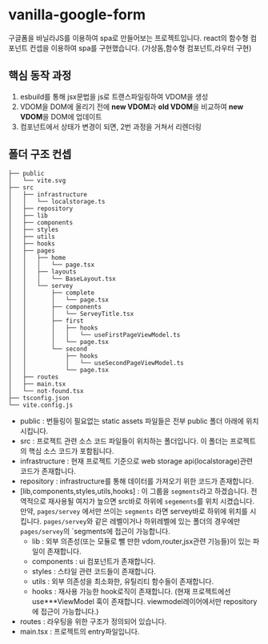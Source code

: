 # vanilla-google-form
구글폼을 바닐라JS를 이용하여 spa로 만들어보는 프로젝트입니다.
react의 함수형 컴포넌트 컨셉을 이용하여 spa를 구현했습니다. (가상돔,함수형 컴포넌트,라우터 구현)

## 핵심 동작 과정
1. esbuild를 통해 jsx문법을 js로 트랜스파일링하여 VDOM을 생성
2. VDOM을 DOM에 올리기 전에 **new VDOM**과 **old VDOM**을 비교하여 **new VDOM**을 DOM에 업데이트
3. 컴포넌트에서 상태가 변경이 되면, 2번 과정을 거쳐서 리렌더링

## 폴더 구조 컨셉

```
├── public
│   └── vite.svg
├── src
│   ├── infrastructure
│   │   └── localstorage.ts
│   ├── repository
│   ├── lib
│   ├── components
│   ├── styles
│   ├── utils
│   ├── hooks
│   ├── pages
│   │   ├── home
│   │   │   └── page.tsx
│   │   ├── layouts
│   │   │   └── BaseLayout.tsx
│   │   └── servey
│   │       ├── complete
│   │       │   └── page.tsx
│   │       ├── components
│   │       │   └── ServeyTitle.tsx
│   │       ├── first
│   │       │   ├── hooks
│   │       │   │   └── useFirstPageViewModel.ts
│   │       │   └── page.tsx
│   │       └── second
│   │           ├── hooks
│   │           │   └── useSecondPageViewModel.ts
│   │           └── page.tsx
│   ├── routes
│   ├── main.tsx
│   └── not-found.tsx
├── tsconfig.json
└── vite.config.js
```
    
- public : 번들링이 필요없는 static assets 파일들은 전부 public 폴더 아래에 위치시킵니다.
- src : 프로젝트 관련 소스 코드 파일들이 위치하는 폴더입니다. 이 폴더는 프로젝트의 핵심 소스 코드가 포함됩니다.
- infrastructure : 현재 프로젝트 기준으로 web storage api(localstorage)관련 코드가 존재합니다.
- repository : infrastructure를 통해 데이터를 가져오기 위한 코드가 존재합니다.
- [lib,components,styles,utils,hooks] : 이 그룹을 `segments`라고 하겠습니다. 전역적으로 재사용될 여지가 높으면 src바로 하위에 `segements`를 위치 시켰습니다. 만약, `pages/servey` 에서만 쓰이는 `segments` 라면 servey바로 하위에 위치를 시킵니다. `pages/servey`와 같은 레벨이거나 하위레벨에 있는 폴더의 경우에만 `pages/servey`의 `segments에 접근이 가능합니다.
  - lib : 외부 의존성(또는 모듈로 뺄 만한 vdom,router,jsx관련 기능들)이 있는 파일이 존재합니다.
  - components : ui 컴포넌트가 존재합니다.
  - styles : 스타일 관련 코드들이 존재합니다.
  - utils : 외부 의존성을 최소화한, 유틸리티 함수들이 존재합니다.
  - hooks : 재사용 가능한 hook로직이 존재합니다. (현재 프로젝트에선 use***ViewModel 훅이 존재합니다. viewmodel레이어에서만 repository에 접근이 가능합니다.)
- routes : 라우팅을 위한 구조가 정의되어 있습니다.
- main.tsx : 프로젝트의 entry파일입니다.
